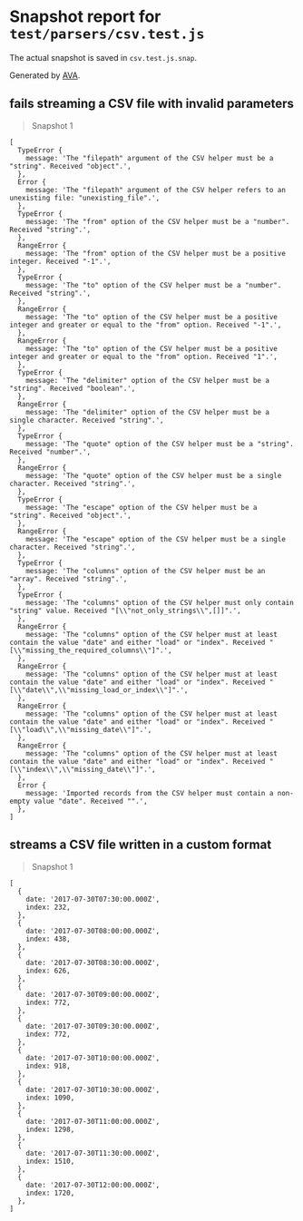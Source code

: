 # Snapshot report for `test/parsers/csv.test.js`

The actual snapshot is saved in `csv.test.js.snap`.

Generated by [AVA](https://ava.li).

## fails streaming a CSV file with invalid parameters

> Snapshot 1

    [
      TypeError {
        message: 'The "filepath" argument of the CSV helper must be a "string". Received "object".',
      },
      Error {
        message: 'The "filepath" argument of the CSV helper refers to an unexisting file: "unexisting_file".',
      },
      TypeError {
        message: 'The "from" option of the CSV helper must be a "number". Received "string".',
      },
      RangeError {
        message: 'The "from" option of the CSV helper must be a positive integer. Received "-1".',
      },
      TypeError {
        message: 'The "to" option of the CSV helper must be a "number". Received "string".',
      },
      RangeError {
        message: 'The "to" option of the CSV helper must be a positive integer and greater or equal to the "from" option. Received "-1".',
      },
      RangeError {
        message: 'The "to" option of the CSV helper must be a positive integer and greater or equal to the "from" option. Received "1".',
      },
      TypeError {
        message: 'The "delimiter" option of the CSV helper must be a "string". Received "boolean".',
      },
      RangeError {
        message: 'The "delimiter" option of the CSV helper must be a single character. Received "string".',
      },
      TypeError {
        message: 'The "quote" option of the CSV helper must be a "string". Received "number".',
      },
      RangeError {
        message: 'The "quote" option of the CSV helper must be a single character. Received "string".',
      },
      TypeError {
        message: 'The "escape" option of the CSV helper must be a "string". Received "object".',
      },
      RangeError {
        message: 'The "escape" option of the CSV helper must be a single character. Received "string".',
      },
      TypeError {
        message: 'The "columns" option of the CSV helper must be an "array". Received "string".',
      },
      TypeError {
        message: 'The "columns" option of the CSV helper must only contain "string" value. Received "[\\"not_only_strings\\",[]]".',
      },
      RangeError {
        message: 'The "columns" option of the CSV helper must at least contain the value "date" and either "load" or "index". Received "[\\"missing_the_required_columns\\"]".',
      },
      RangeError {
        message: 'The "columns" option of the CSV helper must at least contain the value "date" and either "load" or "index". Received "[\\"date\\",\\"missing_load_or_index\\"]".',
      },
      RangeError {
        message: 'The "columns" option of the CSV helper must at least contain the value "date" and either "load" or "index". Received "[\\"load\\",\\"missing_date\\"]".',
      },
      RangeError {
        message: 'The "columns" option of the CSV helper must at least contain the value "date" and either "load" or "index". Received "[\\"index\\",\\"missing_date\\"]".',
      },
      Error {
        message: 'Imported records from the CSV helper must contain a non-empty value "date". Received "".',
      },
    ]

## streams a CSV file written in a custom format

> Snapshot 1

    [
      {
        date: '2017-07-30T07:30:00.000Z',
        index: 232,
      },
      {
        date: '2017-07-30T08:00:00.000Z',
        index: 438,
      },
      {
        date: '2017-07-30T08:30:00.000Z',
        index: 626,
      },
      {
        date: '2017-07-30T09:00:00.000Z',
        index: 772,
      },
      {
        date: '2017-07-30T09:30:00.000Z',
        index: 772,
      },
      {
        date: '2017-07-30T10:00:00.000Z',
        index: 918,
      },
      {
        date: '2017-07-30T10:30:00.000Z',
        index: 1090,
      },
      {
        date: '2017-07-30T11:00:00.000Z',
        index: 1298,
      },
      {
        date: '2017-07-30T11:30:00.000Z',
        index: 1510,
      },
      {
        date: '2017-07-30T12:00:00.000Z',
        index: 1720,
      },
    ]
